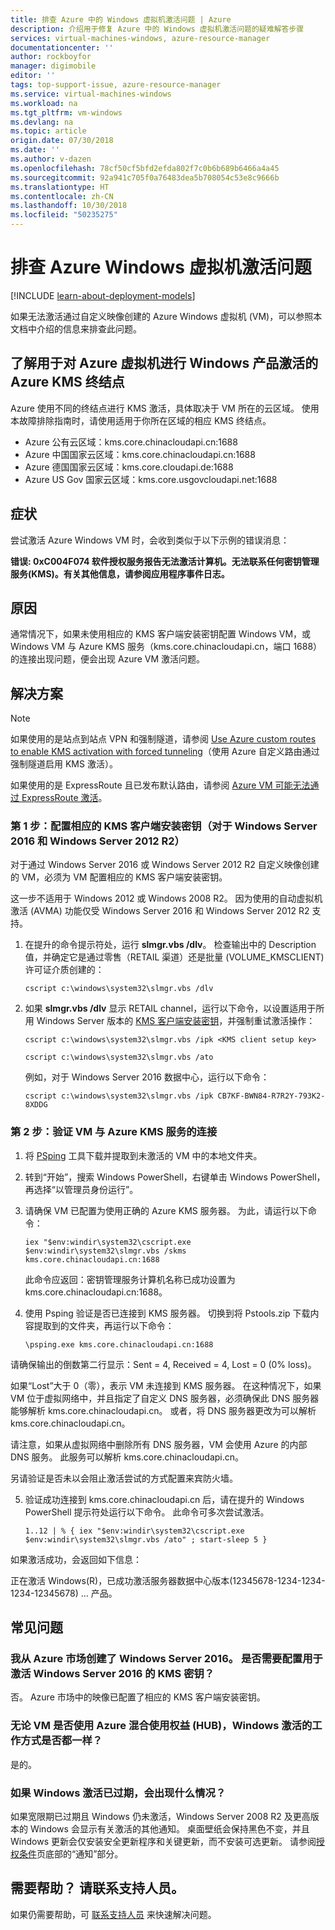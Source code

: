 ```yaml
---
title: 排查 Azure 中的 Windows 虚拟机激活问题 | Azure
description: 介绍用于修复 Azure 中的 Windows 虚拟机激活问题的疑难解答步骤
services: virtual-machines-windows, azure-resource-manager
documentationcenter: ''
author: rockboyfor
manager: digimobile
editor: ''
tags: top-support-issue, azure-resource-manager
ms.service: virtual-machines-windows
ms.workload: na
ms.tgt_pltfrm: vm-windows
ms.devlang: na
ms.topic: article
origin.date: 07/30/2018
ms.date: ''
ms.author: v-dazen
ms.openlocfilehash: 78cf50cf5bfd2efda802f7c0b6b689b6466a4a45
ms.sourcegitcommit: 92a941c705f0a76483dea5b708054c53e8c9666b
ms.translationtype: HT
ms.contentlocale: zh-CN
ms.lasthandoff: 10/30/2018
ms.locfileid: "50235275"
---
```

# <a name="troubleshoot-azure-windows-virtual-machine-activation-problems"></a>排查 Azure Windows 虚拟机激活问题

[!INCLUDE [learn-about-deployment-models](../../../includes/learn-about-deployment-models-both-include.md)]

如果无法激活通过自定义映像创建的 Azure Windows 虚拟机 (VM)，可以参照本文档中介绍的信息来排查此问题。 

## <a name="understanding-azure-kms-endpoints-for-windows-product-activation-of-azure-virtual-machines"></a>了解用于对 Azure 虚拟机进行 Windows 产品激活的 Azure KMS 终结点
Azure 使用不同的终结点进行 KMS 激活，具体取决于 VM 所在的云区域。 使用本故障排除指南时，请使用适用于你所在区域的相应 KMS 终结点。

* Azure 公有云区域：kms.core.chinacloudapi.cn:1688 <!--Notice: Azure public cloud regions is correct on -->
* Azure 中国国家云区域：kms.core.chinacloudapi.cn:1688
* Azure 德国国家云区域：kms.core.cloudapi.de:1688
* Azure US Gov 国家云区域：kms.core.usgovcloudapi.net:1688

## <a name="symptom"></a>症状

尝试激活 Azure Windows VM 时，会收到类似于以下示例的错误消息：

**错误: 0xC004F074 软件授权服务报告无法激活计算机。无法联系任何密钥管理服务(KMS)。有关其他信息，请参阅应用程序事件日志。**

## <a name="cause"></a>原因
通常情况下，如果未使用相应的 KMS 客户端安装密钥配置 Windows VM，或 Windows VM 与 Azure KMS 服务（kms.core.chinacloudapi.cn，端口 1688）的连接出现问题，便会出现 Azure VM 激活问题。 
<!--Notice: Port shold be 1688 -->

## <a name="solution"></a>解决方案

>[!NOTE]
>如果使用的是站点到站点 VPN 和强制隧道，请参阅 [Use Azure custom routes to enable KMS activation with forced tunneling](http://blogs.msdn.com/b/mast/archive/2015/05/20/use-azure-custom-routes-to-enable-kms-activation-with-forced-tunneling.aspx)（使用 Azure 自定义路由通过强制隧道启用 KMS 激活）。 
>
>如果使用的是 ExpressRoute 且已发布默认路由，请参阅 [Azure VM 可能无法通过 ExpressRoute 激活](http://blogs.msdn.com/b/mast/archive/2015/12/01/azure-vm-may-fail-to-activate-over-expressroute.aspx)。

### <a name="step-1-configure-the-appropriate-kms-client-setup-key-for-windows-server-2016-and-windows-server-2012-r2"></a>第 1 步：配置相应的 KMS 客户端安装密钥（对于 Windows Server 2016 和 Windows Server 2012 R2）

对于通过 Windows Server 2016 或 Windows Server 2012 R2 自定义映像创建的 VM，必须为 VM 配置相应的 KMS 客户端安装密钥。

这一步不适用于 Windows 2012 或 Windows 2008 R2。 因为使用的自动虚拟机激活 (AVMA) 功能仅受 Windows Server 2016 和 Windows Server 2012 R2 支持。

1. 在提升的命令提示符处，运行 **slmgr.vbs /dlv**。 检查输出中的 Description 值，并确定它是通过零售（RETAIL 渠道）还是批量 (VOLUME_KMSCLIENT) 许可证介质创建的：

    ```
    cscript c:\windows\system32\slmgr.vbs /dlv
    ```

2. 如果 **slmgr.vbs /dlv** 显示 RETAIL channel，运行以下命令，以设置适用于所用 Windows Server 版本的 [KMS 客户端安装密钥](https://technet.microsoft.com/library/jj612867%28v=ws.11%29.aspx?f=255&MSPPError=-2147217396)，并强制重试激活操作： 

    ```
    cscript c:\windows\system32\slmgr.vbs /ipk <KMS client setup key>

    cscript c:\windows\system32\slmgr.vbs /ato
     ```

    例如，对于 Windows Server 2016 数据中心，运行以下命令：

    ```
    cscript c:\windows\system32\slmgr.vbs /ipk CB7KF-BWN84-R7R2Y-793K2-8XDDG
    ```

### <a name="step-2-verify-the-connectivity-between-the-vm-and-azure-kms-service"></a>第 2 步：验证 VM 与 Azure KMS 服务的连接

1. 将 [PSping](http://technet.microsoft.com/sysinternals/jj729731.aspx) 工具下载并提取到未激活的 VM 中的本地文件夹。 
<!-- URL is [PSping](http://technet.microsoft.com/sysinternals/jj729731.aspx)-->

2. 转到“开始”，搜索 Windows PowerShell，右键单击 Windows PowerShell，再选择“以管理员身份运行”。

3. 请确保 VM 已配置为使用正确的 Azure KMS 服务器。 为此，请运行以下命令：

    ```
    iex "$env:windir\system32\cscript.exe $env:windir\system32\slmgr.vbs /skms
    kms.core.chinacloudapi.cn:1688
    ```
    此命令应返回：密钥管理服务计算机名称已成功设置为 kms.core.chinacloudapi.cn:1688。

4. 使用 Psping 验证是否已连接到 KMS 服务器。 切换到将 Pstools.zip 下载内容提取到的文件夹，再运行以下命令：

    ```
    \psping.exe kms.core.chinacloudapi.cn:1688
    ```

  请确保输出的倒数第二行显示：Sent = 4, Received = 4, Lost = 0 (0% loss)。

  如果“Lost”大于 0（零），表示 VM 未连接到 KMS 服务器。 在这种情况下，如果 VM 位于虚拟网络中，并且指定了自定义 DNS 服务器，必须确保此 DNS 服务器能够解析 kms.core.chinacloudapi.cn。 或者，将 DNS 服务器更改为可以解析 kms.core.chinacloudapi.cn。

  请注意，如果从虚拟网络中删除所有 DNS 服务器，VM 会使用 Azure 的内部 DNS 服务。 此服务可以解析 kms.core.chinacloudapi.cn。

另请验证是否未以会阻止激活尝试的方式配置来宾防火墙。

5. 验证成功连接到 kms.core.chinacloudapi.cn 后，请在提升的 Windows PowerShell 提示符处运行以下命令。 此命令可多次尝试激活。

    ```
    1..12 | % { iex "$env:windir\system32\cscript.exe $env:windir\system32\slmgr.vbs /ato" ; start-sleep 5 }
    ```

如果激活成功，会返回如下信息：

正在激活 Windows(R)，已成功激活服务器数据中心版本(12345678-1234-1234-1234-12345678) … 产品。

## <a name="faq"></a>常见问题 

### <a name="i-created-the-windows-server-2016-from-azure-marketplace-do-i-need-to-configure-kms-key-for-activating-the-windows-server-2016"></a>我从 Azure 市场创建了 Windows Server 2016。 是否需要配置用于激活 Windows Server 2016 的 KMS 密钥？ 

否。 Azure 市场中的映像已配置了相应的 KMS 客户端安装密钥。 

### <a name="does-windows-activation-work-the-same-way-regardless-if-the-vm-is-using-azure-hybrid-use-benefit-hub-or-not"></a>无论 VM 是否使用 Azure 混合使用权益 (HUB)，Windows 激活的工作方式是否都一样？ 

是的。 

### <a name="what-happens-if-windows-activation-period-expires"></a>如果 Windows 激活已过期，会出现什么情况？ 

如果宽限期已过期且 Windows 仍未激活，Windows Server 2008 R2 及更高版本的 Windows 会显示有关激活的其他通知。 桌面壁纸会保持黑色不变，并且 Windows 更新会仅安装安全更新程序和关键更新，而不安装可选更新。 请参阅[授权条件](http://technet.microsoft.com/library/ff793403.aspx)页底部的“通知”部分。   

## <a name="need-help-contact-support"></a>需要帮助？ 请联系支持人员。
如果仍需要帮助，可 [联系支持人员](https://www.azure.cn/support/support-azure/) 来快速解决问题。
<!--Update_Description: update meta properties, update link, add the KMS endpoint content -->